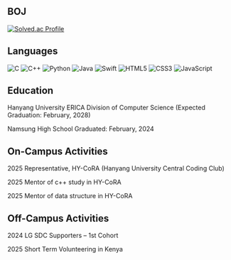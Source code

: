 ## BOJ
[![Solved.ac Profile](http://mazassumnida.wtf/api/v2/generate_badge?boj=hi385790)](https://solved.ac/hi385790)

## Languages 
![C](https://img.shields.io/badge/C-A8B9CC?style=for-the-badge&logo=c&logoColor=white)
![C++](https://img.shields.io/badge/C++-00599C?style=for-the-badge&logo=cplusplus&logoColor=white)
![Python](https://img.shields.io/badge/Python-3776AB?style=for-the-badge&logo=python&logoColor=white)
![Java](https://img.shields.io/badge/Java-007396?style=for-the-badge&logo=java&logoColor=white)
![Swift](https://img.shields.io/badge/Swift-FA7343?style=for-the-badge&logo=swift&logoColor=white)
![HTML5](https://img.shields.io/badge/HTML5-E34F26?style=for-the-badge&logo=html5&logoColor=white)
![CSS3](https://img.shields.io/badge/CSS3-1572B6?style=for-the-badge&logo=css3&logoColor=white)
![JavaScript](https://img.shields.io/badge/JavaScript-F7DF1E?style=for-the-badge&logo=javascript&logoColor=black)

## Education
Hanyang University ERICA
Division of Computer Science
(Expected Graduation: February, 2028)

Namsung High School
Graduated: February, 2024


## On-Campus Activities
2025 Representative, HY-CoRA (Hanyang University Central Coding Club)

2025 Mentor of c++ study in HY-CoRA 

2025 Mentor of data structure in HY-CoRA 

## Off-Campus Activities
2024 LG SDC Supporters – 1st Cohort

2025 Short Term Volunteering in Kenya

